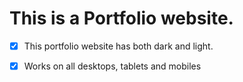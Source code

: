 # This is a Portfolio website.

- [x] This portfolio website has both dark and light.

- [x] Works on all desktops, tablets and mobiles


